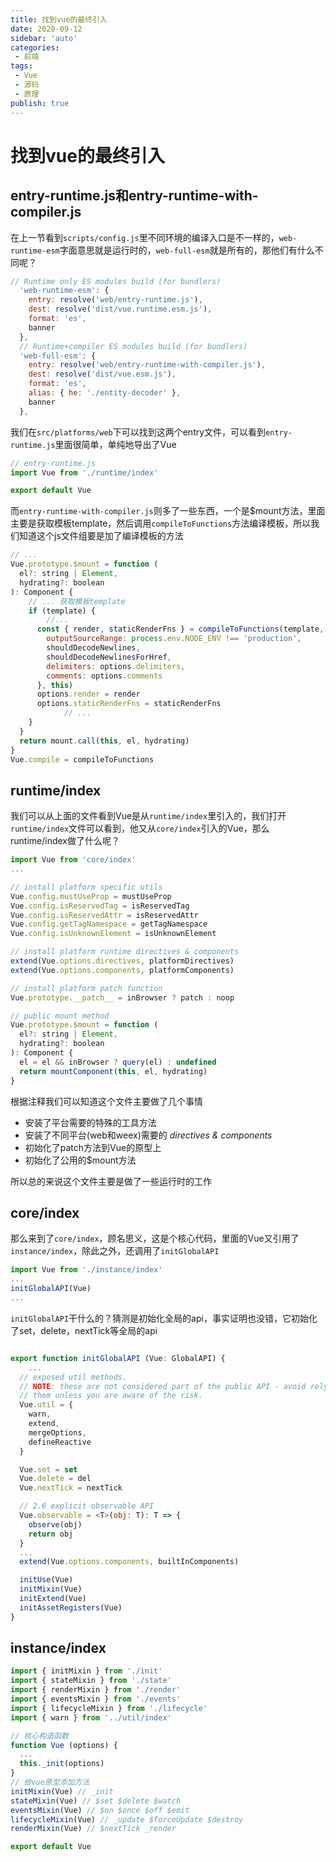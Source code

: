 ```yaml
---
title: 找到vue的最终引入
date: 2020-09-12
sidebar: 'auto'
categories:
 - 前端
tags:
 - Vue
 - 源码
 - 原理
publish: true
---
```

# 找到vue的最终引入

## entry-runtime.js和entry-runtime-with-compiler.js

在上一节看到`scripts/config.js`里不同环境的编译入口是不一样的，`web-runtime-esm`字面意思就是运行时的，`web-full-esm`就是所有的，那他们有什么不同呢？

```javascript
// Runtime only ES modules build (for bundlers)
  'web-runtime-esm': {
    entry: resolve('web/entry-runtime.js'),
    dest: resolve('dist/vue.runtime.esm.js'),
    format: 'es',
    banner
  },
  // Runtime+compiler ES modules build (for bundlers)
  'web-full-esm': {
    entry: resolve('web/entry-runtime-with-compiler.js'),
    dest: resolve('dist/vue.esm.js'),
    format: 'es',
    alias: { he: './entity-decoder' },
    banner
  },
```

我们在`src/platforms/web`下可以找到这两个entry文件，可以看到`entry-runtime.js`里面很简单，单纯地导出了Vue

```javascript
// entry-runtime.js
import Vue from './runtime/index'

export default Vue
```

而`entry-runtime-with-compiler.js`则多了一些东西，一个是$mount方法，里面主要是获取模板template，然后调用`compileToFunctions`方法编译模板，所以我们知道这个js文件组要是加了编译模板的方法

```javascript
// ...
Vue.prototype.$mount = function (
  el?: string | Element,
  hydrating?: boolean
): Component {
    // ... 获取模板template
    if (template) {
        //...
      const { render, staticRenderFns } = compileToFunctions(template, {
        outputSourceRange: process.env.NODE_ENV !== 'production',
        shouldDecodeNewlines,
        shouldDecodeNewlinesForHref,
        delimiters: options.delimiters,
        comments: options.comments
      }, this)
      options.render = render
      options.staticRenderFns = staticRenderFns
            // ...
    }
  }
  return mount.call(this, el, hydrating)
}
Vue.compile = compileToFunctions
```

## runtime/index

我们可以从上面的文件看到Vue是从`runtime/index`里引入的，我们打开`runtime/index`文件可以看到，他又从`core/index`引入的Vue，那么runtime/index做了什么呢？

```javascript
import Vue from 'core/index'
...

// install platform specific utils
Vue.config.mustUseProp = mustUseProp
Vue.config.isReservedTag = isReservedTag
Vue.config.isReservedAttr = isReservedAttr
Vue.config.getTagNamespace = getTagNamespace
Vue.config.isUnknownElement = isUnknownElement

// install platform runtime directives & components
extend(Vue.options.directives, platformDirectives)
extend(Vue.options.components, platformComponents)

// install platform patch function
Vue.prototype.__patch__ = inBrowser ? patch : noop

// public mount method
Vue.prototype.$mount = function (
  el?: string | Element,
  hydrating?: boolean
): Component {
  el = el && inBrowser ? query(el) : undefined
  return mountComponent(this, el, hydrating)
}
```

根据注释我们可以知道这个文件主要做了几个事情

- 安装了平台需要的特殊的工具方法
- 安装了不同平台(web和weex)需要的 *directives & components*
- 初始化了patch方法到Vue的原型上
- 初始化了公用的$mount方法

所以总的来说这个文件主要是做了一些运行时的工作

## core/index

那么来到了`core/index`，顾名思义，这是个核心代码，里面的Vue又引用了`instance/index`，除此之外，还调用了`initGlobalAPI`

```javascript
import Vue from './instance/index'
...
initGlobalAPI(Vue)
...
```

`initGlobalAPI`干什么的？猜测是初始化全局的api，事实证明也没错，它初始化了set，delete，nextTick等全局的api

```javascript

export function initGlobalAPI (Vue: GlobalAPI) {
	...
  // exposed util methods.
  // NOTE: these are not considered part of the public API - avoid relying on
  // them unless you are aware of the risk.
  Vue.util = {
    warn,
    extend,
    mergeOptions,
    defineReactive
  }

  Vue.set = set
  Vue.delete = del
  Vue.nextTick = nextTick

  // 2.6 explicit observable API
  Vue.observable = <T>(obj: T): T => {
    observe(obj)
    return obj
  }
  ...
  extend(Vue.options.components, builtInComponents)

  initUse(Vue)
  initMixin(Vue)
  initExtend(Vue)
  initAssetRegisters(Vue)
}
```

## instance/index

```javascript
import { initMixin } from './init'
import { stateMixin } from './state'
import { renderMixin } from './render'
import { eventsMixin } from './events'
import { lifecycleMixin } from './lifecycle'
import { warn } from '../util/index'

// 核心构造函数
function Vue (options) {
  ...
  this._init(options)
}
// 给vue原型添加方法
initMixin(Vue) // _init
stateMixin(Vue) // $set $delete $watch
eventsMixin(Vue) // $on $once $off $emit
lifecycleMixin(Vue) // _update $forceUpdate $destroy
renderMixin(Vue) // $nextTick _render

export default Vue
```

